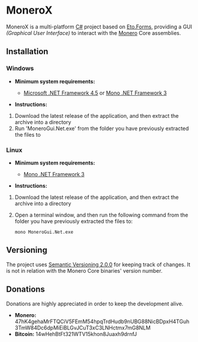 # MoneroX
MoneroX is a multi-platform [C#][] project based on [Eto.Forms][], providing a GUI _(Graphical User Interface)_ to interact with the [Monero][] Core assemblies.

[C#]: http://wikipedia.org/wiki/C_Sharp_%28programming_language%29
[Eto.Forms]: http://github.com/picoe/Eto
[Monero]: http://getmonero.org

## Installation
### Windows
- __Minimum system requirements:__
    - [Microsoft .NET Framework 4.5][] or [Mono .NET Framework 3][]

- __Instructions:__
1.  Download the latest release of the application, and then extract the archive into a directory
2.  Run 'MoneroGui.Net.exe' from the folder you have previously extracted the files to

### Linux
- __Minimum system requirements:__
    - [Mono .NET Framework 3][]

- __Instructions:__
1.  Download the latest release of the application, and then extract the archive into a directory
2.  Open a terminal window, and then run the following command from the folder you have previously extracted the files to:

        mono MoneroGui.Net.exe

[Microsoft .NET Framework 4.5]: http://www.microsoft.com/download/details.aspx?id=30653
[Mono .NET Framework 3]: http://www.mono-project.com/download/

## Versioning
The project uses [Semantic Versioning 2.0.0][] for keeping track of changes. It is not in relation with the Monero Core binaries' version number.

[Semantic Versioning 2.0.0]: http://semver.org/spec/v2.0.0.html

## Donations
Donations are highly appreciated in order to keep the development alive.

- __Monero:__ 47hK4gehaMrFTQCiV5FEmM54hpqTrdHudb9nUBG88NicBDpxH4TGuh3TmW84Dc6dpMiEiBLGvJCuT3xC3LNHctmx7mG8NLM
- __Bitcoin:__ 14wHehBtFt321WTV15khon8Juaxh9drnfJ
